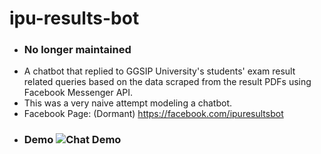 # ipu-results-bot
- ### No longer maintained
- A chatbot that replied to GGSIP University's students' exam result related queries based on the data scraped from the result PDFs using Facebook Messenger API.
- This was a very naive attempt modeling a chatbot.
- Facebook Page: (Dormant) https://facebook.com/ipuresultsbot
- ### Demo ![Chat Demo](https://raw.githubusercontent.com/pratulyab/ipu-results-bot/master/demo.gif)
